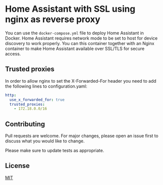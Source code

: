 # Home Assistant with SSL using nginx as reverse proxy

You can use the ``docker-compose.yml`` file to deploy Home Assistant in Docker. Home Assistant requires network mode to be set to host for device discovery to work properly. You can this container together with an Nginx container to make Home Assistant available over SSL/TLS for secure access.

## Trusted proxies 

In order to allow nginx to set the X-Forwarded-For header you need to add the following lines to configuration.yaml:

```yaml
http:
  use_x_forwarded_for: true
  trusted_proxies:
    - 172.18.0.0/16
```

## Contributing

Pull requests are welcome. For major changes, please open an issue first
to discuss what you would like to change.

Please make sure to update tests as appropriate.

## License

[MIT](https://choosealicense.com/licenses/mit/)
